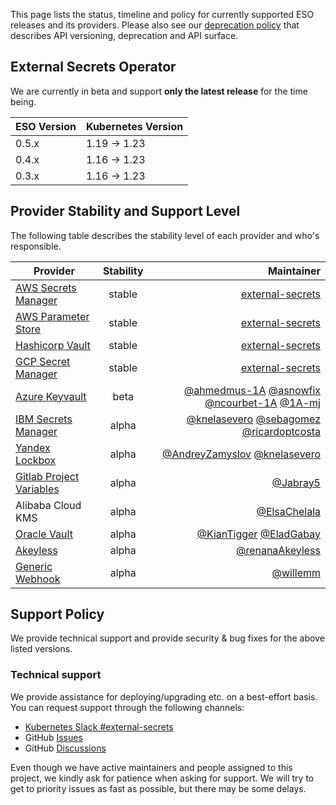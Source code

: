 This page lists the status, timeline and policy for currently supported ESO releases and its providers. Please also see our [deprecation policy](deprecation-policy.md) that describes API versioning, deprecation and API surface.

## External Secrets Operator

We are currently in beta and support **only the latest release** for the time being.

| ESO Version | Kubernetes Version |
| ----------- | ------------------ |
| 0.5.x       | 1.19 → 1.23        |
| 0.4.x       | 1.16 → 1.23        |
| 0.3.x       | 1.16 → 1.23        |

## Provider Stability and Support Level

The following table describes the stability level of each provider and who's responsible.

| Provider                                                                                          | Stability |                                                                                                                                                                   Maintainer |
| ------------------------------------------------------------------------------------------------- | :-------: | ------------------------------------------------------------------------------------------------------------------------------------------------------------------------: |
| [AWS Secrets Manager](https://external-secrets.io/latest/provider-aws-secrets-manager/)           |  stable   |                                                                                                                     [external-secrets](https://github.com/external-secrets) |
| [AWS Parameter Store](https://external-secrets.io/latest/provider-aws-parameter-store/)           |  stable   |                                                                                                                     [external-secrets](https://github.com/external-secrets) |
| [Hashicorp Vault](https://external-secrets.io/latest/provider-hashicorp-vault/)                   |  stable   |                                                                                                                     [external-secrets](https://github.com/external-secrets) |
| [GCP Secret Manager](https://external-secrets.io/latest/provider-google-secrets-manager/)         |  stable   |                                                                                                                     [external-secrets](https://github.com/external-secrets) |
| [Azure Keyvault](https://external-secrets.io/latest/provider-azure-key-vault/)                    |   beta    | [@ahmedmus-1A](https://github.com/ahmedmus-1A) [@asnowfix](https://github.com/asnowfix) [@ncourbet-1A](https://github.com/ncourbet-1A) [@1A-mj](https://github.com/1A-mj) |
| [IBM Secrets Manager](https://external-secrets.io/latest/provider-ibm-secrets-manager/)           |   alpha   |                            [@knelasevero](https://github.com/knelasevero) [@sebagomez](https://github.com/sebagomez) [@ricardoptcosta](https://github.com/ricardoptcosta) |
| [Yandex Lockbox](https://external-secrets.io/latest/provider-yandex-lockbox/)                     |   alpha   |                                                                       [@AndreyZamyslov](https://github.com/AndreyZamyslov) [@knelasevero](https://github.com/knelasevero) |
| [Gitlab Project Variables](https://external-secrets.io/latest/provider-gitlab-project-variables/) |   alpha   |                                                                                                                                    [@Jabray5](https://github.com/Jabray5) |
| Alibaba Cloud KMS                                                                                 |   alpha   |                                                                                                                            [@ElsaChelala](https://github.com/ElsaChelala) |
| [Oracle Vault](https://external-secrets.io/latest/provider-oracle-vault)                          |   alpha   |                                                                                   [@KianTigger](https://github.com/KianTigger) [@EladGabay](https://github.com/EladGabay) |
| [Akeyless](https://external-secrets.io/latest/provider-akeyless)                                  |   alpha   |                                                                                                                      [@renanaAkeyless](https://github.com/renanaAkeyless) |
| [Generic Webhook](https://external-secrets.io/latest/provider-webhook)                            |   alpha   |                                                                                                                                    [@willemm](https://github.com/willemm) |


## Support Policy

We provide technical support and provide security & bug fixes for the above listed versions.

### Technical support
We provide assistance for deploying/upgrading etc. on a best-effort basis. You can request support through the following channels:
* [Kubernetes Slack
  #external-secrets](https://kubernetes.slack.com/messages/external-secrets)
* GitHub [Issues](https://github.com/external-secrets/external-secrets/issues)
* GitHub [Discussions](https://github.com/external-secrets/external-secrets/discussions)

Even though we have active maintainers and people assigned to this project, we kindly ask for patience when asking for support. We will try to get to priority issues as fast as possible, but there may be some delays.
